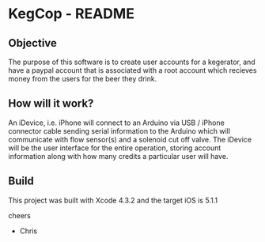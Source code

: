 # KegCop - README

## Objective
The purpose of this software is to create user accounts for a kegerator, and have a paypal account that is associated with a root account which recieves money from the users for the beer they drink.

## How will it work?
An iDevice, i.e. iPhone will connect to an Arduino via USB / iPhone connector cable sending serial information to the Arduino which will communicate with flow sensor(s) and a solenoid cut off valve.  The iDevice will be the user interface for the entire operation, storing account information along with how many credits a particular user will have.

## Build
This project was built with Xcode 4.3.2 and the target iOS is 5.1.1

cheers
- Chris

